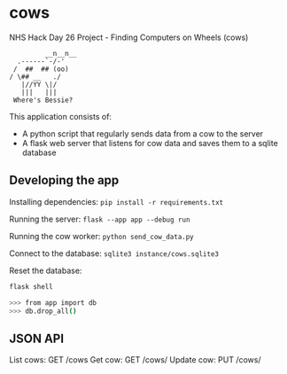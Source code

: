 # cows
NHS Hack Day 26 Project - Finding Computers on Wheels (cows)


             __n__n__
      .------`-/-'
     /  ##  ## (oo)
    / \## __   ./
       |//YY \|/
       |||   |||
     Where's Bessie?

This application consists of:
* A python script that regularly sends data from a cow to the server
* A flask web server that listens for cow data and saves them to a sqlite database

## Developing the app

Installing dependencies:
`pip install -r requirements.txt`

Running the server:
`flask --app app --debug run`

Running the cow worker:
`python send_cow_data.py`

Connect to the database:
`sqlite3 instance/cows.sqlite3`

Reset the database:
```sh
flask shell

>>> from app import db
>>> db.drop_all()
```

## JSON API

List cows: GET /cows
Get cow: GET /cows/<name>
Update cow: PUT /cows/<name>
